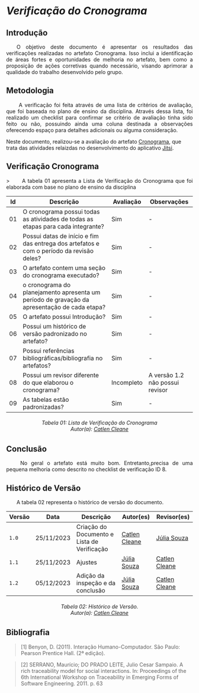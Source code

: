 # ***Verificação do Cronograma***

## **Introdução**
<p align="justify">
&emsp;&emsp;O objetivo deste documento é apresentar os resultados das verificações realizadas no artefato Cronograma. Isso inclui a identificação de áreas fortes e oportunidades de melhoria no artefato, bem como a proposição de ações corretivas quando necessário, visando aprimorar a qualidade do trabalho desenvolvido pelo grupo.
</p>

## **Metodologia**
<p align="justify">
&emsp;&emsp; A verificação foi feita através de uma lista de critérios de avaliação, que foi baseada no plano de ensino da disciplina. Através dessa lista, foi realizado um checklist para confirmar se  critério de avaliação tinha sido feito ou não, possuindo ainda uma coluna destinada a observações oferecendo espaço para detalhes adicionais ou alguma consideração.

Neste documento, realizou-se a avaliação do artefato <a href="https://requisitos-de-software.github.io/2023.2-Jitsi/Planejamento/cronograma/">Cronograma</a>, que trata das atividades relaizdas no desenvolvimento do aplicativo <a href="https://requisitos-de-software.github.io/2023.2-Jitsi/">Jitsi</a>.
</p>

## **Verificação Cronograma**
<p align="justify">>
&emsp;&emsp;A tabela 01 apresenta a Lista de Verificação do Cronograma que foi elaborada com base no plano de ensino da disciplina
</p>

| Id | Descrição                                                                                    | Avaliação | Observações |
|----|----------------------------------------------------------------------------------------------|-----------|-------------|
| 01 | O cronograma possui todas as atividades de todas as etapas para cada integrante?             |    Sim       | -           |
| 02 | Possui datas de início e fim das entrega dos artefatos e com o período da revisão deles?     |   Sim        | -           |
| 03 | O artefato contem uma seção do cronograma executado?                                         |    Sim       | -           |
| 04 | o cronograma do planejamento apresenta um período de gravação da apresentação de cada etapa? |    Sim       | -           |
| 05 | O artefato possui Introdução?                                                                |    Sim       | -           |
| 06 | Possui um histórico de versão padronizado no artefato?                                       |  Sim         | -           |
| 07 | Possui referências bibliográficas/bibliografia no artefatos?                                 |    Sim       | -           |
| 08 | Possui um revisor diferente do que elaborou o cronograma?                                    |    Incompleto       | A versão 1.2 não possui revisor          |
| 09 | As tabelas estão padronizadas?                                                               |    Sim       | -           |

<p align="justify">
<h6 align = "center"> Tabela 01: Lista de Verificação do Cronograma
<br> Autor(a): <a href="https://github.com/catlenc">Catlen Cleane</a></h6>
</p>

## **Conclusão**
<p align="justify">
&emsp;&emsp; No geral o artefato está muito bom. Entretanto,precisa de uma pequena melhoria como descrito no checklist de verificação ID 8.
</p>

## **Histórico de Versão**
<p align="justify">
&emsp;&emsp;A tabela 02 representa o histórico de versão do documento.
</p>

| Versão | Data       | Descrição            | Autor(es)                                            | Revisor(es)                                   |
|--------|------------|----------------------|------------------------------------------------------|-----------------------------------------------|
| `1.0`  | 25/11/2023 | Criação do Documento e Lista de Verificação | [Catlen Cleane](https://github.com/catlenc) | [Júlia Souza](https://github.com/JuliaSSouza) |
| `1.1`  | 25/11/2023 | Ajustes | [Júlia Souza](https://github.com/JuliaSSouza) | [Catlen Cleane](https://github.com/catlenc) |
| `1.2`  | 05/12/2023 | Adição da inspeção e da conclusão | [Júlia Souza](https://github.com/JuliaSSouza) | [Catlen Cleane](https://github.com/catlenc) |

<h6  align = "center"> Tabela 02: Histórico de Versão.
<br> Autor(a): <a href="https://github.com/catlenc">Catlen Cleane</a></h6>

## **Bibliografia**
>[1] Benyon, D. (2011). Interação Humano-Computador. São Paulo: Pearson Prentice Hall. (2ª edição).

>[2] SERRANO, Maurício; DO PRADO LEITE, Julio Cesar Sampaio. A rich traceability model for social interactions. In: Proceedings of the 6th International Workshop on Traceability in Emerging Forms of Software Engineering. 2011. p. 63
